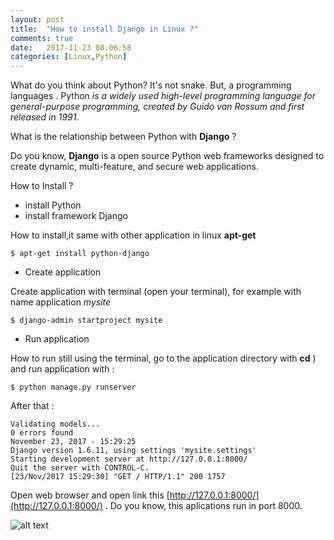 ```yaml
---
layout: post
title:  "How to install Django in Linux ?"
comments: true
date:   2017-11-23 08:06:58
categories: [Linux,Python]
---
```


What do you think about Python? It's not snake. But, a programming languages . Python _is a widely used high-level programming language for general-purpose programming, created by Guido van Rossum and first released in 1991_.

What is the relationship between Python with __Django__ ?

Do you know, __Django__ is a open source Python web frameworks designed to create dynamic, multi-feature, and secure web applications.

How to Install ?

- install Python
- install framework Django

How to install,it same with other application in linux __apt-get__

    $ apt-get install python-django


-  Create application

Create application  with terminal (open your terminal), for example with name application  _mysite_

    $ django-admin startproject mysite

- Run application

How to run still using the terminal, go to the application directory with __cd__ )  and run application with :


    $ python manage.py runserver

After that :

    Validating models...
    0 errors found
    November 23, 2017 - 15:29:25
    Django version 1.6.11, using settings 'mysite.settings'
    Starting development server at http://127.0.0.1:8000/
    Quit the server with CONTROL-C.
    [23/Nov/2017 15:29:30] "GET / HTTP/1.1" 200 1757

Open web browser and open link this [http://127.0.0.1:8000/](http://127.0.0.1:8000/) . Do you know, this aplications run in port 8000.



![alt text][gambar1]

[gambar1]:{{site.urlimg}}img-23nov2017-1.png "hello word"